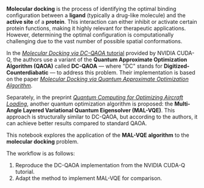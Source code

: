 **Molecular docking** is the process of identifying the optimal binding configuration between a **ligand** (typically a drug-like molecule) and the **active site** of a **protein**. This interaction can either inhibit or activate certain protein functions, making it highly relevant for therapeutic applications. However, determining the optimal configuration is computationally challenging due to the vast number of possible spatial conformations.

In the [*Molecular Docking via DC-QAOA* tutorial](https://nvidia.github.io/cuda-quantum/latest/applications/python/digitized_counterdiabatic_qaoa.html) provided by NVIDIA CUDA-Q, the authors use a variant of the **Quantum Approximate Optimization Algorithm (QAOA)** called **DC-QAOA** — where "DC" stands for **Digitized-Counterdiabatic** — to address this problem. Their implementation is based on the paper [*Molecular Docking via Quantum Approximate Optimization Algorithm*](https://arxiv.org/pdf/2308.04098).

Separately, in the preprint [*Quantum Computing for Optimizing Aircraft Loading*](https://arxiv.org/abs/2504.01567), another quantum optimization algorithm is proposed: the **Multi-Angle Layered Variational Quantum Eigensolver (MAL-VQE)**. This approach is structurally similar to DC-QAOA, but according to the authors, it can achieve better results compared to standard QAOA.

This notebook explores the application of the **MAL-VQE algorithm** to the **molecular docking** problem.

The workflow is as follows:
1. Reproduce the DC-QAOA implementation from the NVIDIA CUDA-Q tutorial.
2. Adapt the method to implement MAL-VQE for comparison.
